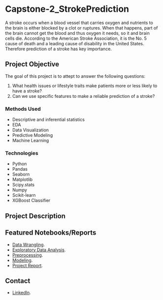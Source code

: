 # Capstone-2_StrokePrediction
A stroke occurs when a blood vessel that carries oxygen and nutrients to the brain is either 
blocked by a clot or ruptures. When that happens, part of  the brain cannot get the blood  and thus
oxygen it needs, so it and brain cells die.  According to the American Stroke Association, it is the 
No. 5 cause of death and a leading cause of disability in the United States. Therefore prediction of 
a stroke has key importance.
## Project Objective
The goal of this project is to attept to answer the following questions:
1. What health issues or lifestyle traits make patients more or less likely to have a stroke?   
2. Can we use specific features to make a reliable prediction of a stroke?
### Methods Used
* Descriptive and inferential statistics
* EDA
* Data Visualization
* Predictive Modeling
* Machine Learning
### Technologies
* Python
* Pandas
* Seaborn
* Matplotlib
* Scipy.stats
* Numpy
* Scikit-learn
* XGBoost Classifier
## Project Description
## Featured Notebooks/Reports
* [Data Wrangling](https://github.com/yuliyaselevich/Capstone-2_StrokePrediction/blob/main/Notebooks/Capstone2_DataWrangling.ipynb).
* [Exploratory Data Analysis](https://github.com/yuliyaselevich/Capstone-2_StrokePrediction/blob/main/Notebooks/Capstone2_EDA.ipynb).
* [Preprocessing](https://github.com/yuliyaselevich/Capstone-2_StrokePrediction/blob/main/Notebooks/Capstone2_Preprocessing.ipynb).
* [Modeling](https://github.com/yuliyaselevich/Capstone-2_StrokePrediction/blob/main/Notebooks/Capstone2_Modeling.ipynb).
* [Project Report](https://github.com/yuliyaselevich/Capstone-2_StrokePrediction/blob/main/Docs/Project_Report.pdf).
## Contact
* [LinkedIn](https://www.linkedin.com/in/yuliyaselevich/).


